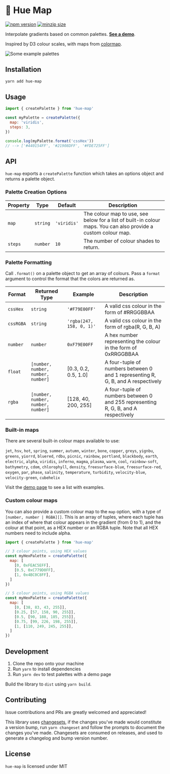 # 🎨 Hue Map

[![npm version](https://img.shields.io/npm/v/hue-map)](https://www.npmjs.com/package/hue-map)
[![minzip size](https://img.shields.io/bundlephobia/minzip/hue-map)](https://bundlephobia.com/package/hue-map)

Interpolate gradients based on common palettes. **[See a demo](https://giraugh.github.io/hue-map/)**.

Inspired by D3 colour scales, with maps from [colormap](https://github.com/bpostlethwaite/colormap).

![Some example palettes](https://user-images.githubusercontent.com/8862273/185757207-643934bb-da49-42f6-9956-8185de6bcb19.png)

## Installation

```bash
yarn add hue-map
```

## Usage

```js
import { createPalette } from 'hue-map'

const myPalette = createPalette({
  map: 'viridis',
  steps: 3,
})

console.log(myPalette.format('cssHex'))
// --> ['#440154FF', '#21908DFF', '#FDE725FF']
```

## API

`hue-map` exports a `createPalette` function which takes an options object and returns a palette object.

### Palette Creation Options 

| Property | Type | Default | Description |
| -------- | ---- | ------- | ----------- |
| `map` | `string` | `'viridis'` | The colour map to use, see below for a list of built-in colour maps. You can also provide a custom colour map. |
| `steps` | `number` | `10` | The number of colour shades to return. |


### Palette Formatting

Call `.format()` on a palette object to get an array of colours. Pass a `format` argument to control the format that the colors are returned as.

| Format   | Returned Type | Example     | Description                                 |
| -------- | ------------- | ----------- | ------------------------------------------- |
| `cssHex` | `string`      | `'#F79E00FF'` | A valid css colour in the form of #RRGGBBAA |
| `cssRGBA` | `string`      | `'rgba(247, 158, 0, 1)'` | A valid css colour in the form of rgba(R, G, B, A) |
| `number` | `number`      | `0xF79E00FF` | A hex number representing the colour in the form of 0xRRGGBBAA |
| `float` | `[number, number, number, number]` | [0.3, 0.2, 0.5, 1.0]  | A four-tuple of numbers between 0 and 1 representing R, G, B, and A respectively |
| `rgba` | `[number, number, number, number]` |  [128, 40, 200, 255] | A four-tuple of numbers between 0 and 255 representing R, G, B, and A respectively |


### Built-in maps

There are several built-in colour maps available to use:

`jet`, `hsv`, `hot`, `spring`, `summer`, `autumn`, `winter`, `bone`, `copper`, `greys`, `yignbu`, `greens`, `yiorrd`, `bluered`, `rdbu`, `picnic`, `rainbow`, `portland`, `blackbody`, `earth`, `electric`, `alpha`, `viridis`, `inferno`, `magma`, `plasma`, `warm`, `cool`, `rainbow-soft`, `bathymetry`, `cdom`, `chlorophyll`, `density`, `freesurface-blue`, `freesurface-red`, `oxygen`, `par`, `phase`, `salinity`, `temperature`, `turbidity`, `velocity-blue`, `velocity-green`, `cubehelix`

Visit the [demo page](https://giraugh.github.io/hue-map/) to see a list with examples.

### Custom colour maps

You can also provide a custom colour map to the `map` option, with a type of `[number, number | RGBA][]`. This is an array of tuples, where each tuple has an index of where that colour appears in the gradient (from 0 to 1), and the colour at that point, as a HEX number or an RGBA tuple. Note that all HEX numbers need to include alpha.

```js
import { createPalette } from 'hue-map'

// 3 colour points, using HEX values
const myHexPalette = createPalette({
  map: [
    [0, 0xFEAC5EFF],
    [0.5, 0xC779D0FF],
    [1, 0x4BC0C8FF],
  ]
})

// 5 colour points, using RGBA values
const myHexPalette = createPalette({
  map: [
    [0, [38, 83, 43, 255]],
    [0.25, [57, 158, 90, 255]],
    [0.5, [90, 188, 185, 255]],
    [0.75, [99, 226, 198, 255]],
    [1, [110, 249, 245, 255]],
  ]
})
```

## Development

1. Clone the repo onto your machine
2. Run `yarn` to install dependencies
3. Run `yarn dev` to test palettes with a demo page

Build the library to `dist` using `yarn build`.

## Contributing

Issue contributions and PRs are greatly welcomed and appreciated!

This library uses [changesets](https://github.com/changesets/changesets), if the changes you've made would constitute a version bump, run `yarn changeset` and follow the prompts to document the changes you've made. Changesets are consumed on releases, and used to generate a changelog and bump version number.

## License

`hue-map` is licensed under MIT
